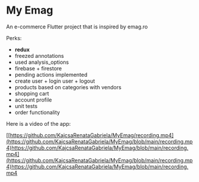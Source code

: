 # My Emag
An e-commerce Flutter project that is inspired by emag.ro

Perks:
* **redux** 
* freezed annotations
* used analysis_options
* firebase + firestore
* pending actions implemented
* create user + login user + logout
* products based on categories with vendors
* shopping cart
* account profile
* unit tests
* order functionality

Here is a video of the app:

[[https://github.com/KajcsaRenataGabriela/MyEmag/recording.mp4](https://github.com/KajcsaRenataGabriela/MyEmag/blob/main/recording.mp4)https://github.com/KajcsaRenataGabriela/MyEmag/blob/main/recording.mp4](https://github.com/KajcsaRenataGabriela/MyEmag/blob/main/recording.mp4)https://github.com/KajcsaRenataGabriela/MyEmag/blob/main/recording.mp4

